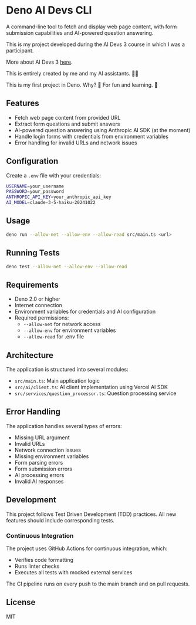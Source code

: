 # Deno AI Devs CLI

A command-line tool to fetch and display web page content, with form submission capabilities and AI-powered question
answering.

This is my project developed during the AI Devs 3 course in which I was a participant.

More about AI Devs 3 [here](https://www.aidevs.pl/).

This is entirely created by me and my AI assistants. 🤖🚀

This is my first project in Deno. Why? 🤔 For fun and learning. 🧠

## Features

- Fetch web page content from provided URL
- Extract form questions and submit answers
- AI-powered question answering using Anthropic AI SDK (at the moment)
- Handle login forms with credentials from environment variables
- Error handling for invalid URLs and network issues

## Configuration

Create a `.env` file with your credentials:

```bash
USERNAME=your_username
PASSWORD=your_password
ANTHROPIC_API_KEY=your_anthropic_api_key
AI_MODEL=claude-3-5-haiku-20241022
```

## Usage

```bash
deno run --allow-net --allow-env --allow-read src/main.ts <url>
```

## Running Tests

```bash
deno test --allow-net --allow-env --allow-read
```

## Requirements

- Deno 2.0 or higher
- Internet connection
- Environment variables for credentials and AI configuration
- Required permissions:
  - `--allow-net` for network access
  - `--allow-env` for environment variables
  - `--allow-read` for .env file

## Architecture

The application is structured into several modules:

- `src/main.ts`: Main application logic
- `src/ai/client.ts`: AI client implementation using Vercel AI SDK
- `src/services/question_processor.ts`: Question processing service

## Error Handling

The application handles several types of errors:

- Missing URL argument
- Invalid URLs
- Network connection issues
- Missing environment variables
- Form parsing errors
- Form submission errors
- AI processing errors
- Invalid AI responses

## Development

This project follows Test Driven Development (TDD) practices. All new features should include corresponding tests.

### Continuous Integration

The project uses GitHub Actions for continuous integration, which:

- Verifies code formatting
- Runs linter checks
- Executes all tests with mocked external services

The CI pipeline runs on every push to the main branch and on pull requests.

## License

MIT
